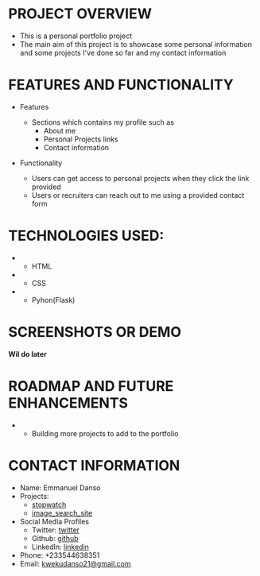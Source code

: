 # PROJECT OVERVIEW
- This is a personal portfolio project
- The main aim of this project is to showcase some personal information and some projects I've done so far and my   contact information

# FEATURES AND FUNCTIONALITY
- Features
    - Sections which contains my profile such as 
        - About me
        - Personal Projects links
        - Contact information

- Functionality
    - Users can get access to personal projects when they click the link provided
    - Users or recruiters can reach out to me using a provided contact form


# TECHNOLOGIES USED:
- - HTML
- - CSS
- - Pyhon(Flask)

# SCREENSHOTS OR DEMO
**Wil do later**

# ROADMAP AND FUTURE ENHANCEMENTS
- - Building more projects to add to the portfolio

# CONTACT INFORMATION
- Name: Emmanuel Danso
- Projects:
    - [stopwatch](https://github.com/EmmanuelDanso1/frontend_projects/tree/main/Stopwatch)
    - [image_search_site](https://github.com/EmmanuelDanso1/frontend_projects/tree/main/Image_Search_app)
- Social Media Profiles
    - Twitter: [twitter](@BraEmma84)
    - Github: [github](@EmmanuelDanso1)
    - LinkedIn: [linkedin](https://www.linkedin.com/in/emmanuel-danso-862566249/)
- Phone: +233544638351
- Email: kwekudanso21@gmail.com